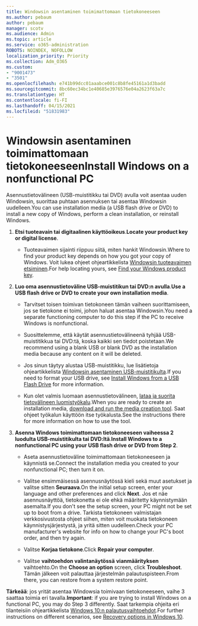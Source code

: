 ```yaml
---
title: Windowsin asentaminen toimimattomaan tietokoneeseen
ms.author: pebaum
author: pebaum
manager: scotv
ms.audience: Admin
ms.topic: article
ms.service: o365-administration
ROBOTS: NOINDEX, NOFOLLOW
localization_priority: Priority
ms.collection: Adm_O365
ms.custom:
- "9001473"
- "3501"
ms.openlocfilehash: e741b99dcc01aaabce001c8b8fe45161a1d3badd
ms.sourcegitcommit: 8bc60ec34bc1e40685e3976576e04a2623f63a7c
ms.translationtype: HT
ms.contentlocale: fi-FI
ms.lasthandoff: 04/15/2021
ms.locfileid: "51831983"
---
```

# <a name="install-windows-on-a-nonfunctional-pc"></a><span data-ttu-id="d32db-102">Windowsin asentaminen toimimattomaan tietokoneeseen</span><span class="sxs-lookup"><span data-stu-id="d32db-102">Install Windows on a nonfunctional PC</span></span>

<span data-ttu-id="d32db-103">Asennustietovälineen (USB-muistitikku tai DVD) avulla voit asentaa uuden Windowsin, suorittaa puhtaan asennuksen tai asentaa Windowsin uudelleen.</span><span class="sxs-lookup"><span data-stu-id="d32db-103">You can use installation media (a USB flash drive or DVD) to install a new copy of Windows, perform a clean installation, or reinstall Windows.</span></span>

1. <span data-ttu-id="d32db-104">**Etsi tuoteavain tai digitaalinen käyttöoikeus**.</span><span class="sxs-lookup"><span data-stu-id="d32db-104">**Locate your product key or digital license**.</span></span>

    - <span data-ttu-id="d32db-105">Tuoteavaimen sijainti riippuu siitä, miten hankit Windowsin.</span><span class="sxs-lookup"><span data-stu-id="d32db-105">Where to find your product key depends on how you got your copy of Windows.</span></span> <span data-ttu-id="d32db-106">Voit lukea ohjeet ohjeartikkelista [Windowsin tuoteavaimen etsiminen](https://support.microsoft.com/help/10749/windows-10-find-product-key).</span><span class="sxs-lookup"><span data-stu-id="d32db-106">For help locating yours, see [Find your Windows product key](https://support.microsoft.com/help/10749/windows-10-find-product-key).</span></span> 

2. <span data-ttu-id="d32db-107">**Luo oma asennustietoväline USB-muistitikun tai DVD:n avulla**.</span><span class="sxs-lookup"><span data-stu-id="d32db-107">**Use a USB flash drive or DVD to create your own installation media**.</span></span>

    - <span data-ttu-id="d32db-108">Tarvitset toisen toimivan tietokoneen tämän vaiheen suorittamiseen, jos se tietokone ei toimi, johon haluat asentaa Windowsin.</span><span class="sxs-lookup"><span data-stu-id="d32db-108">You need a separate functioning computer to do this step if the PC to receive Windows is nonfunctional.</span></span>

    - <span data-ttu-id="d32db-109">Suosittelemme, että käytät asennustietovälineenä tyhjää USB-muistitikkua tai DVD:tä, koska kaikki sen tiedot poistetaan.</span><span class="sxs-lookup"><span data-stu-id="d32db-109">We recommend using a blank USB or blank DVD as the installation media because any content on it will be deleted.</span></span>

    - <span data-ttu-id="d32db-110">Jos sinun täytyy alustaa USB-muistitikku, lue lisätietoja ohjeartikkelista [Windowsin asentaminen USB-muistitikulta](https://docs.microsoft.com/windows-hardware/manufacture/desktop/install-windows-from-a-usb-flash-drive).</span><span class="sxs-lookup"><span data-stu-id="d32db-110">If you need to format your USB drive, see [Install Windows from a USB Flash Drive](https://docs.microsoft.com/windows-hardware/manufacture/desktop/install-windows-from-a-usb-flash-drive) for more information.</span></span>

    - <span data-ttu-id="d32db-111">Kun olet valmis luomaan asennustietovälineen, [lataa ja suorita tietovälineen luomistyökalu](https://www.microsoft.com/software-download/windows10).</span><span class="sxs-lookup"><span data-stu-id="d32db-111">When you are ready to create an installation media, [download and run the media creation tool](https://www.microsoft.com/software-download/windows10).</span></span> <span data-ttu-id="d32db-112">Saat ohjeet työkalun käyttöön itse työkalusta.</span><span class="sxs-lookup"><span data-stu-id="d32db-112">See the instructions there for more information on how to use the tool.</span></span>

3. <span data-ttu-id="d32db-113">**Asenna Windows toimimattomaan tietokoneeseen vaiheessa 2 luodulta USB-muistitikulta tai DVD:ltä**.</span><span class="sxs-lookup"><span data-stu-id="d32db-113">**Install Windows to a nonfunctional PC using your USB flash drive or DVD from Step 2**.</span></span>

    - <span data-ttu-id="d32db-114">Aseta asennustietoväline toimimattomaan tietokoneeseen ja käynnistä se.</span><span class="sxs-lookup"><span data-stu-id="d32db-114">Connect the installation media you created to your nonfunctional PC; then turn it on.</span></span>

    - <span data-ttu-id="d32db-115">Valitse ensimmäisessä asennusnäytössä kieli sekä muut asetukset ja valitse sitten **Seuraava**.</span><span class="sxs-lookup"><span data-stu-id="d32db-115">On the initial setup screen, enter your language and other preferences and click **Next**.</span></span> <span data-ttu-id="d32db-116">Jos et näe asennusnäyttöä, tietokonetta ei ole ehkä määritetty käynnistymään asemalta.</span><span class="sxs-lookup"><span data-stu-id="d32db-116">If you don't see the setup screen, your PC might not be set up to boot from a drive.</span></span> <span data-ttu-id="d32db-117">Tarkista tietokoneen valmistajan verkkosivustosta ohjeet siihen, miten voit muokata tietokoneen käynnistysjärjestystä, ja yritä sitten uudelleen.</span><span class="sxs-lookup"><span data-stu-id="d32db-117">Check your PC manufacturer's website for info on how to change your PC's boot order, and then try again.</span></span>

    - <span data-ttu-id="d32db-118">Valitse **Korjaa tietokone**.</span><span class="sxs-lookup"><span data-stu-id="d32db-118">Click **Repair your computer**.</span></span>

    - <span data-ttu-id="d32db-119">Valitse **vaihtoehdon valintanäytössä** **vianmäärityksen** vaihtoehto.</span><span class="sxs-lookup"><span data-stu-id="d32db-119">On the **Choose an option** screen, click **Troubleshoot**.</span></span> <span data-ttu-id="d32db-120">Tämän jälkeen voit palauttaa järjestelmän palautuspisteen.</span><span class="sxs-lookup"><span data-stu-id="d32db-120">From there, you can restore from a system restore point.</span></span>

<span data-ttu-id="d32db-121">**Tärkeää**: jos yrität asentaa Windowsia toimivaan tietokoneeseen, vaihe 3 saattaa toimia eri tavalla.</span><span class="sxs-lookup"><span data-stu-id="d32db-121">**Important**: if you are trying to install Windows on a functional PC, you may do Step 3 differently.</span></span> <span data-ttu-id="d32db-122">Saat tarkempia ohjeita eri tilanteisiin ohjeartikkelista [Windows 10:n palautusvaihtoehdot](https://support.microsoft.com/help/12415/windows-10-recovery-options).</span><span class="sxs-lookup"><span data-stu-id="d32db-122">For further instructions on different scenarios, see [Recovery options in Windows 10](https://support.microsoft.com/help/12415/windows-10-recovery-options).</span></span>
